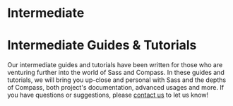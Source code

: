 # Intermediate

# Intermediate Guides &amp; Tutorials

Our intermediate guides and tutorials have been written for those who are venturing further into the world of Sass and Compass. In these guides and tutorials, we will bring you up-close and personal with Sass and the depths of Compass, both project's documentation, advanced usages and more. If you have questions or suggestions, please [contact us](/contact) to let us know!